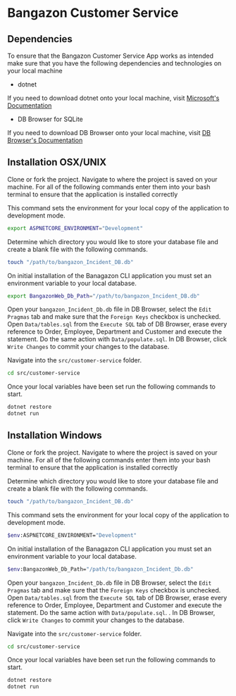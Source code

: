 # Bangazon Customer Service

## Dependencies

To ensure that the  Bangazon Customer Service App works as intended make sure that you have the following dependencies and technologies on your local machine

- dotnet 

If you need to download dotnet onto your local machine, visit [Microsoft's Documentation](https://www.microsoft.com/en-us/download/details.aspx?id=30653)

- DB Browser for SQLite

If you need to download DB Browser onto your local machine, visit [DB Browser's Documentation](http://sqlitebrowser.org/)

## Installation OSX/UNIX

Clone or fork the project. Navigate to where the project is saved on your machine. For all of the following commands enter them into your bash terminal to ensure that the application is installed correctly


This command sets the environment for your local copy of the application to development mode.
```Bash
export ASPNETCORE_ENVIRONMENT="Development"
```

Determine which directory you would like to store your database file and create a blank file with the following commands.
```Bash
touch "/path/to/bangazon_Incident_DB.db"
```

On initial installation of the Banagazon CLI application you must set an environment variable to your local database.
```Bash
export BangazonWeb_Db_Path="/path/to/bangazon_Incident_DB.db"
```

Open your `bangazon_Incident_Db.db` file in DB Browser, select the `Edit Pragmas` tab and make sure that the `Foreign Keys` checkbox is unchecked. 
Open `Data/tables.sql` from the `Execute SQL` tab of DB Browser, erase every reference to Order, Employee, Department 
and Customer and execute the statement. Do the same action with `Data/populate.sql`. 
In DB Browser, click `Write Changes` to commit your changes to the database.

Navigate into the `src/customer-service` folder.

```Bash
cd src/customer-service
```

Once your local variables have been set run the following commands to start.
```Bash
dotnet restore
dotnet run
```

## Installation Windows

Clone or fork the project. Navigate to where the project is saved on your machine. For all of the following commands enter them into your bash terminal to ensure that the application is installed correctly


Determine which directory you would like to store your database file and create a blank file with the following commands.
```Bash
touch "/path/to/bangazon_Incident_DB.db"
```

This command sets the environment for your local copy of the application to development mode.
```Bash
$env:ASPNETCORE_ENVIRONMENT="Development"
```

On initial installation of the Banagazon CLI application you must set an environment variable to your local database.
```Bash
$env:BangazonWeb_Db_Path="/path/to/bangazon_Incident_Db.db"
```

Open your `bangazon_Incident_Db.db` file in DB Browser, select the `Edit Pragmas` tab and make sure that the `Foreign Keys` checkbox is unchecked. 
Open `Data/tables.sql` from the `Execute SQL` tab of DB Browser, erase every reference to Order, Employee, Department 
and Customer and execute the statement. Do the same action with `Data/populate.sql`. 
. In DB Browser, click `Write Changes` to commit your changes to the database.

Navigate into the `src/customer-service` folder.

```Bash
cd src/customer-service
```

Once your local variables have been set run the following commands to start.
```Bash
dotnet restore
dotnet run
```
